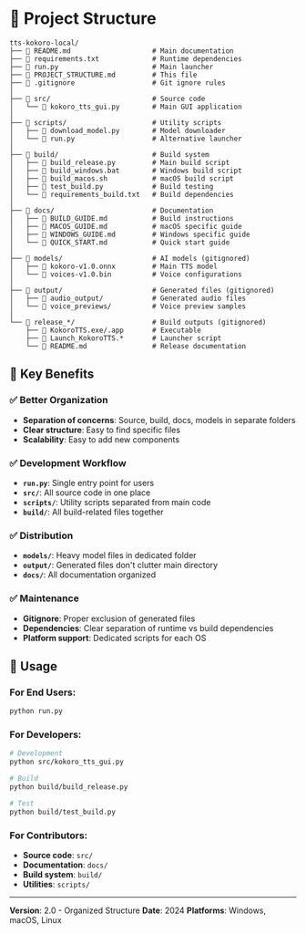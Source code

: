 # 📁 Project Structure

```
tts-kokoro-local/
├── 📄 README.md                    # Main documentation
├── 📄 requirements.txt             # Runtime dependencies
├── 📄 run.py                       # Main launcher
├── 📄 PROJECT_STRUCTURE.md         # This file
├── 📄 .gitignore                   # Git ignore rules
│
├── 📂 src/                         # Source code
│   └── 📄 kokoro_tts_gui.py        # Main GUI application
│
├── 📂 scripts/                     # Utility scripts
│   ├── 📄 download_model.py        # Model downloader
│   └── 📄 run.py                   # Alternative launcher
│
├── 📂 build/                       # Build system
│   ├── 📄 build_release.py         # Main build script
│   ├── 📄 build_windows.bat        # Windows build script
│   ├── 📄 build_macos.sh           # macOS build script
│   ├── 📄 test_build.py            # Build testing
│   └── 📄 requirements_build.txt   # Build dependencies
│
├── 📂 docs/                        # Documentation
│   ├── 📄 BUILD_GUIDE.md           # Build instructions
│   ├── 📄 MACOS_GUIDE.md           # macOS specific guide
│   ├── 📄 WINDOWS_GUIDE.md         # Windows specific guide
│   └── 📄 QUICK_START.md           # Quick start guide
│
├── 📂 models/                      # AI models (gitignored)
│   ├── 📄 kokoro-v1.0.onnx         # Main TTS model
│   └── 📄 voices-v1.0.bin          # Voice configurations
│
├── 📂 output/                      # Generated files (gitignored)
│   ├── 📂 audio_output/            # Generated audio files
│   └── 📂 voice_previews/          # Voice preview samples
│
└── 📂 release_*/                   # Build outputs (gitignored)
    ├── 📄 KokoroTTS.exe/.app       # Executable
    ├── 📄 Launch_KokoroTTS.*       # Launcher script
    └── 📄 README.md                # Release documentation
```

## 🎯 Key Benefits

### ✅ Better Organization
- **Separation of concerns**: Source, build, docs, models in separate folders
- **Clear structure**: Easy to find specific files
- **Scalability**: Easy to add new components

### ✅ Development Workflow
- **`run.py`**: Single entry point for users
- **`src/`**: All source code in one place
- **`scripts/`**: Utility scripts separated from main code
- **`build/`**: All build-related files together

### ✅ Distribution
- **`models/`**: Heavy model files in dedicated folder
- **`output/`**: Generated files don't clutter main directory
- **`docs/`**: All documentation organized

### ✅ Maintenance
- **Gitignore**: Proper exclusion of generated files
- **Dependencies**: Clear separation of runtime vs build dependencies
- **Platform support**: Dedicated scripts for each OS

## 🚀 Usage

### For End Users:
```bash
python run.py
```

### For Developers:
```bash
# Development
python src/kokoro_tts_gui.py

# Build
python build/build_release.py

# Test
python build/test_build.py
```

### For Contributors:
- **Source code**: `src/`
- **Documentation**: `docs/`
- **Build system**: `build/`
- **Utilities**: `scripts/`

---

**Version**: 2.0 - Organized Structure
**Date**: 2024
**Platforms**: Windows, macOS, Linux 